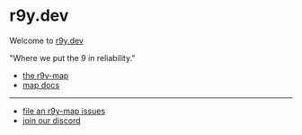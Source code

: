 # r9y.dev

Welcome to [r9y.dev](https://r9y.dev)

"Where we put the 9 in reliability."

- [the r9y-map](https://map.r9y.dev)
- [map docs](https://map.r9y.dev/docs)

---

- [file an r9y-map issues](https://github.com/r9y-dev/r9y-map/issues)
- [join our discord](https://discord.com/invite/7exuFDbsrx)
